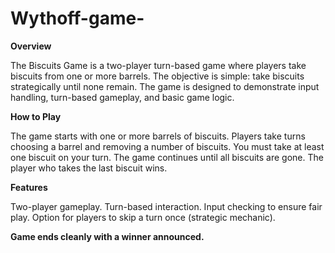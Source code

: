 # Wythoff-game-

**Overview**

The Biscuits Game is a two-player turn-based game where players take biscuits from one or more barrels. The objective is simple: take biscuits strategically until none remain. The game is designed to demonstrate input handling, turn-based gameplay, and basic game logic.

**How to Play**

The game starts with one or more barrels of biscuits.
Players take turns choosing a barrel and removing a number of biscuits.
You must take at least one biscuit on your turn.
The game continues until all biscuits are gone.
The player who takes the last biscuit wins.

**Features**

Two-player gameplay.
Turn-based interaction.
Input checking to ensure fair play.
Option for players to skip a turn once (strategic mechanic).


**Game ends cleanly with a winner announced.**

